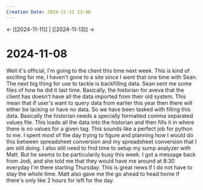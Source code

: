 ```yaml
---
Creation Date: 2024-11-12 13:48
---
```


<- [[2024-11-11]] | [[2024-11-13]]  ->

# 2024-11-08
Well it's official, I'm going to the client this time next week. This is kind of exciting for me, I haven't gone to a site since I went that one time with Sean. The next big thing for use to tackle is backfilling data. Sean sent me some files of how he did it last time. Basically, the historian for aveva that the client has doesn't have all the data imported from their old system. This mean that if user's want to query data from earlier this year then there will either be lacking or have no data. So we have been tasked with filling this data. Basically the historian needs a specially formatted comma separated values file. This loads all the data into the historian and then fills it in where there is no values for a given tag. This sounds like a perfect job for python to me. I spent most of the day trying to figure and planning how I would do this between spreadsheet conversion and my spreadsheet conversion that I am still doing. I also still need to find time to setup my sump analyzer with Matt. But he seems to be particularily busy this week. I got a message back from Jodi, and she told me that they would have me around at 8:30 everyday I'm there starting Thursday. This is great news if I do not have to stay the whole time. Matt also gave me the go ahead to head home if there's only like 2 hours for left for the day.